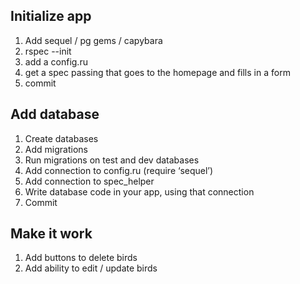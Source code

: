 ## Initialize app

1. Add sequel / pg gems / capybara
2. rspec --init
3. add a config.ru
4. get a spec passing that goes to the homepage and fills in a form
5. commit

## Add database

1. Create databases
2. Add migrations
3. Run migrations on test and dev databases
4. Add connection to config.ru (require ‘sequel’)
5. Add connection to spec_helper
6. Write database code in your app, using that connection
7. Commit

## Make it work

1. Add buttons to delete birds
2. Add ability to edit / update birds
